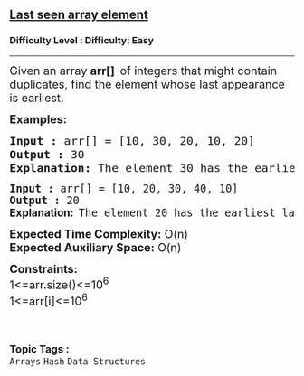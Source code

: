 <h2><a href="https://www.geeksforgeeks.org/problems/last-seen-array-element1501/1?page=3&category=Hash&status=unsolved,attempted&sortBy=accuracy">Last seen array element</a></h2><h3>Difficulty Level : Difficulty: Easy</h3><hr><div class="problems_problem_content__Xm_eO"><p><span style="font-size: 20px;">Given an array <strong>arr[]&nbsp; </strong>of integers that might contain duplicates, find the element whose last appearance is earliest.</span></p>
<p><span style="font-size: 20px;"><strong>Examples:</strong></span></p>
<pre><span style="font-size: 20px;"><strong>Input :</strong> arr[] = [10, 30, 20, 10, 20]
<strong>Output :</strong> 30
<strong>Explanation: </strong></span><span style="font-size: 20px;">The element 30 has the earliest last appearance at index 1. Therefore, the output is 30. Even though 10 and 20 appear multiple times, their last appearances occur at later indices (3 and 4, respectively), so 30 is the correct answer.</span></pre>
<pre><span style="font-size: 20px;"><span style="font-size: 14pt;"><strong>Input :</strong> arr[] = [10, 20, 30, 40, 10]
<strong>Output :</strong> 20<br><strong><span style="font-family: -apple-system, BlinkMacSystemFont, 'Segoe UI', Roboto, Oxygen, Ubuntu, Cantarell, 'Open Sans', 'Helvetica Neue', sans-serif;">Explanation:  </span></strong>The element 20 has the earliest last appearance at index 1. Therefore, the output is 20. <br></span></span></pre>
<p><span style="font-size: 20px;"><strong>Expected Time Complexity:</strong> O(n)<br></span><strong style="font-size: 20px; font-family: -apple-system, BlinkMacSystemFont, 'Segoe UI', Roboto, Oxygen, Ubuntu, Cantarell, 'Open Sans', 'Helvetica Neue', sans-serif;">Expected Auxiliary Space:</strong><span style="font-size: 20px; font-family: -apple-system, BlinkMacSystemFont, 'Segoe UI', Roboto, Oxygen, Ubuntu, Cantarell, 'Open Sans', 'Helvetica Neue', sans-serif;"> O(n)</span></p>
<p><span style="font-size: 20px;"><strong>Constraints:</strong><br>1&lt;=arr.size()&lt;=10<sup>6</sup><br>1&lt;=arr[i]&lt;=10<sup>6</sup></span><br>&nbsp;</p></div><br><p><span style=font-size:18px><strong>Topic Tags : </strong><br><code>Arrays</code>&nbsp;<code>Hash</code>&nbsp;<code>Data Structures</code>&nbsp;